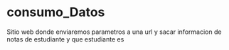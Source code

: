 # consumo_Datos
Sitio web donde enviaremos parametros a una url y sacar informacion de notas de estudiante y que estudiante es
